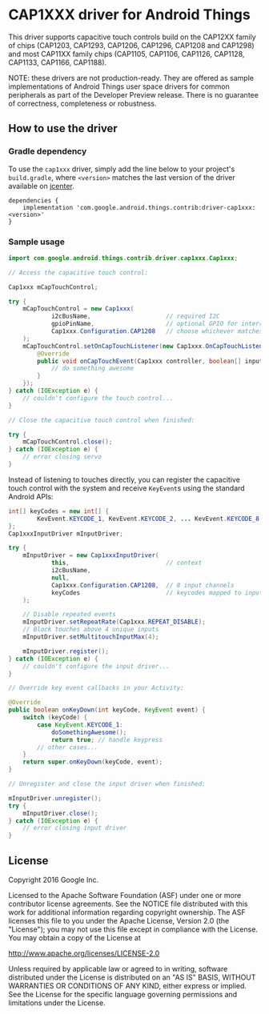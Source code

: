 CAP1XXX driver for Android Things
=================================

This driver supports capacitive touch controls build on the CAP12XX family of chips
(CAP1203, CAP1293, CAP1206, CAP1296, CAP1208 and CAP1298) and most CAP11XX family chips 
(CAP1105, CAP1106, CAP1126, CAP1128, CAP1133, CAP1166, CAP1188).

NOTE: these drivers are not production-ready. They are offered as sample
implementations of Android Things user space drivers for common peripherals
as part of the Developer Preview release. There is no guarantee
of correctness, completeness or robustness.

How to use the driver
---------------------

### Gradle dependency

To use the `cap1xxx` driver, simply add the line below to your project's `build.gradle`,
where `<version>` matches the last version of the driver available on [jcenter][jcenter].

```
dependencies {
    implementation 'com.google.android.things.contrib:driver-cap1xxx:<version>'
}
```

### Sample usage

```java
import com.google.android.things.contrib.driver.cap1xxx.Cap1xxx;

// Access the capacitive touch control:

Cap1xxx mCapTouchControl;

try {
    mCapTouchControl = new Cap1xxx(
            i2cBusName,                     // required I2C
            gpioPinName,                    // optional GPIO for interrupt alerts
            Cap1xxx.Configuration.CAP1208   // choose whichever matches your chip
    );
    mCapTouchControl.setOnCapTouchListener(new Cap1xxx.OnCapTouchListener() {
        @Override
        public void onCapTouchEvent(Cap1xxx controller, boolean[] inputStatus) {
            // do something awesome
        }
    });
} catch (IOException e) {
    // couldn't configure the touch control...
}

// Close the capacitive touch control when finished:

try {
    mCapTouchControl.close();
} catch (IOException e) {
    // error closing servo
}
```

Instead of listening to touches directly, you can register the capacitive touch control
with the system and receive `KeyEvent`s using the standard Android APIs:

```java
int[] keyCodes = new int[] {
        KevEvent.KEYCODE_1, KevEvent.KEYCODE_2, ... KevEvent.KEYCODE_8
};
Cap1xxxInputDriver mInputDriver;

try {
    mInputDriver = new Cap1xxxInputDriver(
            this,                           // context
            i2cBusName,
            null,
            Cap1xxx.Configuration.CAP1208,  // 8 input channels
            keyCodes                        // keycodes mapped to input channels
    );

    // Disable repeated events
    mInputDriver.setRepeatRate(Cap1xxx.REPEAT_DISABLE);
    // Block touches above 4 unique inputs
    mInputDriver.setMultitouchInputMax(4);

    mInputDriver.register();
} catch (IOException e) {
    // couldn't configure the input driver...
}

// Override key event callbacks in your Activity:

@Override
public boolean onKeyDown(int keyCode, KeyEvent event) {
    switch (keyCode) {
        case KeyEvent.KEYCODE_1:
            doSomethingAwesome();
            return true; // handle keypress
        // other cases...
    }
    return super.onKeyDown(keyCode, event);
}

// Unregister and close the input driver when finished:

mInputDriver.unregister();
try {
    mInputDriver.close();
} catch (IOException e) {
    // error closing input driver
}
```

License
-------

Copyright 2016 Google Inc.

Licensed to the Apache Software Foundation (ASF) under one or more contributor
license agreements.  See the NOTICE file distributed with this work for
additional information regarding copyright ownership.  The ASF licenses this
file to you under the Apache License, Version 2.0 (the "License"); you may not
use this file except in compliance with the License.  You may obtain a copy of
the License at

  http://www.apache.org/licenses/LICENSE-2.0

Unless required by applicable law or agreed to in writing, software
distributed under the License is distributed on an "AS IS" BASIS, WITHOUT
WARRANTIES OR CONDITIONS OF ANY KIND, either express or implied.  See the
License for the specific language governing permissions and limitations under
the License.

[jcenter]: https://bintray.com/google/androidthings/contrib-driver-cap1xxx/_latestVersion
